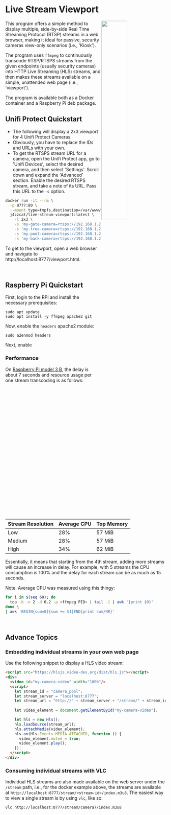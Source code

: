 # Live Stream Viewport

<img src="docs/screenshot1.png" align="right" width="40%"/>

This program offers a simple  method to display multiple, side-by-side Real
Time Streaming Protocol (RTSP)  streams in a  web browser, making  it ideal
for passive, security cameras view-only scenarios (i.e., 'Kiosk').

The program uses `ffmpeg` to continuously transcode RTSP/RTSPS streams from 
the given endpoints (usually security cameras) into HTTP Live Streaming (HLS) streams, 
and then makes these streams available on a simple, unattended web page (i.e., 'viewport').

The program is available both as a Docker container and a Raspberry Pi deb package. 

## Unifi Protect Quickstart
* The following will display a 2x3 viewport for 4 Unifi Protect Cameras. 
* Obviously, you have to replace the IDs and URLs with your own. 
* To get the RTSPS stream URL for a camera, open the Unifi Protect app, go to 'Unifi Devices', 
select the desired camera, and then select 'Settings'. Scroll down and expand the 'Advanced' section. 
Enable the desired RTSPS stream, and take a note of its URL. Pass this URL to the `-s` option.

```bash
docker run -it --rm \
  -p 8777:80 \
  --mount type=tmpfs,destination=/var/www/localhost/htdocs,tmpfs-mode=1777 \
  j4zzcat/live-stream-viewport:latest \
    -l 2x3 \
    -s 'my-gate-camera=rtsps://192.168.1.246:7441/D3xxDDe0xA9JN?enableSrtp' \
    -s 'my-tree-camera=rtsps://192.168.1.246:7441/DEVC0FFEE1Sd3?enableSrtp' \
    -s 'my-pool-camera=rtsps://192.168.1.246:7441/AoSixcDJKP0xj?enableSrtp' \
    -s 'my-back-camera=rtsps://192.168.1.246:7441/EFDHIpxfo3zYC?enableSrtp'
```

To get to the viewport, open a web browser and navigate to http://localhost:8777/viewport.html.

&nbsp;
## Raspberry Pi Quickstart

First, login to the RPI and install the necessary prerequisites: 
```shell
sudo apt update
sudo apt install -y ffmpeg apache2 git
``` 

Now, enable the `headers` apache2 module:
```shell
sudo a2enmod headers
```

Next, enable 

### Performance 
On [Raspberry Pi model 3 B](https://www.raspberrypi.com/products/raspberry-pi-3-model-b), the delay is about 7 seconds 
and resource usage per one stream transcoding is as follows: 

| Stream Resolution | Average CPU | Top Memory |
|-------------------|-------------|------------|
| Low               | 28%         | 57 MiB     |
| Medium            | 28%         | 57 MiB     |
| High              | 34%         | 62 MiB     |

Essentially, it means that starting from the 4th stream, adding more streams will cause an increase in delay. 
For example, with 5 streams the CPU consumption is 100% and the delay for each stream can be as much as 15 seconds. 

Note. Average CPU was measured using this thingy:
```bash
for i in $(seq 60); do 
  top -b -n 2 -d 0.2 -p <ffmpeg PID> | tail -1 | awk '{print $9}'
done \
| awk 'BEGIN{sum=0}{sum += $1}END{print sum/NR}'
```

&nbsp;
## Advance Topics

### Embedding individual streams in your own web page

Use the following snippet to display a HLS video stream:

```html
<script src="https://hlsjs.video-dev.org/dist/hls.js"></script>
<div>
  <video id="my-camera-video" width="100%"/>  
  <script>
    let stream_id = "camera_pool";
    let stream_server = "localhost:8777";
    let stream_url = "http://" + stream_server + "/stream/" + stream_id + "/index.m3u8";
    
    let video_element = document.getElementById("my-camera-video");

    let hls = new Hls();
    hls.loadSource(stream_url);
    hls.attachMedia(video_element);
    hls.on(Hls.Events.MEDIA_ATTACHED, function () {
      video_element.muted = true;
      video_element.play();
    });
  </script>
</div>
```

### Consuming individual streams with VLC

Individual HLS streams are also made available on the web server under the `/stream` path, i.e., for the docker example above, 
the streams are available at `http://localhost:8777/stream/<stream-id>/index.m3u8`. 
The easiest way to view a single stream is by using `vlc`, like so:

```bash
vlc http://localhost:8777/stream/camera7/index.m3u8
```
